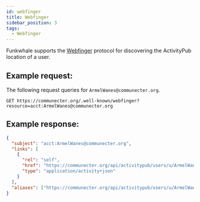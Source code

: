 ```yaml
---
id: webfinger
title: Webfinger
sidebar_position: 3
tags:
  - Webfinger
---
```


Funkwhale supports the [Webfinger](https://tools.ietf.org/html/rfc7033) protocol for discovering the ActivityPub location of a user.

## Example request:

The following request queries for `ArmelWanes@communecter.org`.

```
GET https://communecter.org/.well-known/webfinger?resource=acct:ArmelWanes@communecter.org
```

## Example response:

```json
{
  "subject": "acct:ArmelWanes@communecter.org",
  "links": [
    {
      "rel": "self",
      "href": "https://communecter.org/api/activitypub/users/u/ArmelWanes",
      "type": "application/activity+json"
    }
  ],
  "aliases": ["https://communecter.org/api/activitypub/users/u/ArmelWanes"]
}
```
